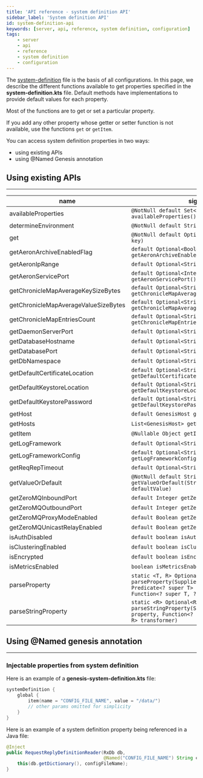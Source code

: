 ```yaml
---
title: 'API reference - system definition API'
sidebar_label: 'System definition API'
id: system-definition-api
keywords: [server, api, reference, system definition, configuration]
tags:
    - server
    - api
    - reference
    - system definition
    - configuration
---
```




The [system-definition](../../../getting-started/learn-the-basics/key-system-files/genesis-system-definitions/) file is the basis of all configurations. In this page, we describe the different functions available to get properties specified in the **system-definition.kts** file. Default methods have implementations to provide default values for each property.

Most of the functions are to get or set a particular property.

If you add any other property whose getter or setter function is not available, use the functions `get` or `getItem`.

You can access system definition properties in two ways:

-   using existing APIs
-   using @Named Genesis annotation

## Using existing APIs[​](../../../server/api-reference/system-definition-api/#using-existing-apisdirect-link-to-heading)
-----------------------------------------------------------------------------------------------------------------------------------------------

| name | signature |
| --- | --- |
| availableProperties | `@NotNull default Set<String> availableProperties()` |
| determineEnvironment | `@NotNull default String determineEnvironment()` |
| get | `@NotNull default Optional<String> get(String key)` |
| getAeronArchiveEnabledFlag | `default Optional<Boolean> getAeronArchiveEnabledFlag()` |
| getAeronIpRange | `default Optional<String> getAeronIpRange()` |
| getAeronServicePort | `default Optional<Integer> getAeronServicePort()` |
| getChronicleMapAverageKeySizeBytes | `default Optional<String> getChronicleMapAverageKeySizeBytes()` |
| getChronicleMapAverageValueSizeBytes | `default Optional<String> getChronicleMapAverageValueSizeBytes()` |
| getChronicleMapEntriesCount | `default Optional<String> getChronicleMapEntriesCount()` |
| getDaemonServerPort | `default Optional<String> getDaemonServerPort()` |
| getDatabaseHostname | `default Optional<String> getDatabaseHostname()` |
| getDatabasePort | `default Optional<String> getDatabasePort()` |
| getDbNamespace | `default Optional<String> getDbNamespace()` |
| getDefaultCertificateLocation | `default Optional<String> getDefaultCertificateLocation()` |
| getDefaultKeystoreLocation | `default Optional<String> getDefaultKeystoreLocation()` |
| getDefaultKeystorePassword | `default Optional<String> getDefaultKeystorePassword()` |
| getHost | `default GenesisHost getHost(String hostName)` |
| getHosts | `List<GenesisHost> getHosts()` |
| getItem | `@Nullable Object getItem(String key)` |
| getLogFramework | `default Optional<String> getLogFramework()` |
| getLogFrameworkConfig | `default Optional<String> getLogFrameworkConfig()` |
| getReqRepTimeout | `default Optional<String> getReqRepTimeout()` |
| getValueOrDefault | `@NotNull default String getValueOrDefault(String key, @NotNull String defaultValue)` |
| getZeroMQInboundPort | `default Integer getZeroMQInboundPort()` |
| getZeroMQOutboundPort | `default Integer getZeroMQOutboundPort()` |
| getZeroMQProxyModeEnabled | `default Boolean getZeroMQProxyModeEnabled()` |
| getZeroMQUnicastRelayEnabled | `default Boolean getZeroMQUnicastRelayEnabled()` |
| isAuthDisabled | `default boolean isAuthDisabled()` |
| isClusteringEnabled | `default boolean isClusteringEnabled()` |
| isEncrypted | `default boolean isEncrypted(String key)` |
| isMetricsEnabled | `boolean isMetricsEnabled()` |
| parseProperty | `static <T, R> Optional<R> parseProperty(Supplier<Optional<T>> property, Predicate<? super T> canBeTransformed, Function<? super T, ? extends R> transformer)` |
| parseStringProperty | `static <R> Optional<R> parseStringProperty(Supplier<Optional<String>> property, Function<? super String, ? extends R> transformer)` |

## Using @Named genesis annotation[​](../../../server/api-reference/system-definition-api/#using-named-genesis-annotationdirect-link-to-heading)
----------------------------------------------------------------------------------------------------------------------------------------------------------------------

### Injectable properties from system definition
Here is an example of a **genesis-system-definition.kts** file:

```kotlin
systemDefinition {
    global {
        item(name = "CONFIG_FILE_NAME", value = "/data/")
        // other params omitted for simplicity
    }
}
```
Here is an example of a system definition property being referenced in a Java file:

```java
@Inject
public RequestReplyDefinitionReader(RxDb db,
                                    @Named("CONFIG_FILE_NAME") String configFileName) throws GenesisConfigurationException {
    this(db.getDictionary(), configFileName);
}
```